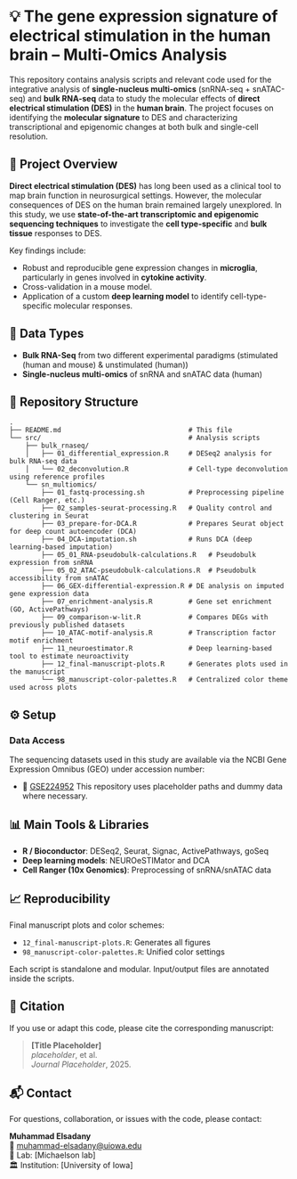 # 💡 The gene expression signature of electrical stimulation in the human brain – Multi-Omics Analysis

This repository contains analysis scripts and relevant code used for the integrative analysis of **single-nucleus multi-omics** (snRNA-seq + snATAC-seq) and **bulk RNA-seq** data to study the molecular effects of **direct electrical stimulation (DES)** in the **human brain**. The project focuses on identifying the **molecular signature** to DES and characterizing transcriptional and epigenomic changes at both bulk and single-cell resolution.

## 🧠 Project Overview

**Direct electrical stimulation (DES)** has long been used as a clinical tool to map brain function in neurosurgical settings. However, the molecular consequences of DES on the human brain remained largely unexplored. In this study, we use **state-of-the-art transcriptomic and epigenomic sequencing techniques** to investigate the **cell type-specific** and **bulk tissue** responses to DES.

Key findings include:
- Robust and reproducible gene expression changes in **microglia**, particularly in genes involved in **cytokine activity**.
- Cross-validation in a mouse model.
- Application of a custom **deep learning model** to identify cell-type-specific molecular responses.


## 🧬 Data Types

- **Bulk RNA-Seq** from two different experimental paradigms (stimulated (human and mouse) & unstimulated (human))
- **Single-nucleus multi-omics** of snRNA and snATAC data (human)

## 📁 Repository Structure
```
.
├── README.md                                # This file
└── src/                                     # Analysis scripts
    ├── bulk_rnaseq/
    │   ├── 01_differential_expression.R     # DESeq2 analysis for bulk RNA-seq data
    │   └── 02_deconvolution.R               # Cell-type deconvolution using reference profiles
    └── sn_multiomics/
        ├── 01_fastq-processing.sh           # Preprocessing pipeline (Cell Ranger, etc.)
        ├── 02_samples-seurat-processing.R   # Quality control and clustering in Seurat
        ├── 03_prepare-for-DCA.R             # Prepares Seurat object for deep count autoencoder (DCA)
        ├── 04_DCA-imputation.sh             # Runs DCA (deep learning-based imputation)
        ├── 05_01_RNA-pseudobulk-calculations.R   # Pseudobulk expression from snRNA
        ├── 05_02_ATAC-pseudobulk-calculations.R  # Pseudobulk accessibility from snATAC
        ├── 06_GEX-differential-expression.R # DE analysis on imputed gene expression data
        ├── 07_enrichment-analysis.R         # Gene set enrichment (GO, ActivePathways)
        ├── 09_comparison-w-lit.R            # Compares DEGs with previously published datasets
        ├── 10_ATAC-motif-analysis.R         # Transcription factor motif enrichment
        ├── 11_neuroestimator.R              # Deep learning-based tool to estimate neuroactivity
        ├── 12_final-manuscript-plots.R      # Generates plots used in the manuscript
        └── 98_manuscript-color-palettes.R   # Centralized color theme used across plots
```

## ⚙️ Setup

### Data Access
The sequencing datasets used in this study are available via the NCBI Gene Expression Omnibus (GEO) under accession number:
- 🔗 [GSE224952](https://www.ncbi.nlm.nih.gov/geo/query/acc.cgi?acc=GSE224952)
This repository uses placeholder paths and dummy data where necessary.

## 📊 Main Tools & Libraries

- **R / Bioconductor**: DESeq2, Seurat, Signac, ActivePathways, goSeq
- **Deep learning models**: NEUROeSTIMator and DCA
- **Cell Ranger (10x Genomics)**: Preprocessing of snRNA/snATAC data

## 📈 Reproducibility

Final manuscript plots and color schemes:

- `12_final-manuscript-plots.R`: Generates all figures
- `98_manuscript-color-palettes.R`: Unified color settings

Each script is standalone and modular. Input/output files are annotated inside the scripts. 

## 🧾 Citation

If you use or adapt this code, please cite the corresponding manuscript:

> **[Title Placeholder]**  
> *placeholder*, et al.  
> *Journal Placeholder*, 2025.  

## 📬 Contact

For questions, collaboration, or issues with the code, please contact:

**Muhammad Elsadany**  
📧 muhammad-elsadany@uiowa.edu  
🧪 Lab: [Michaelson lab]  
🏛 Institution: [University of Iowa]
